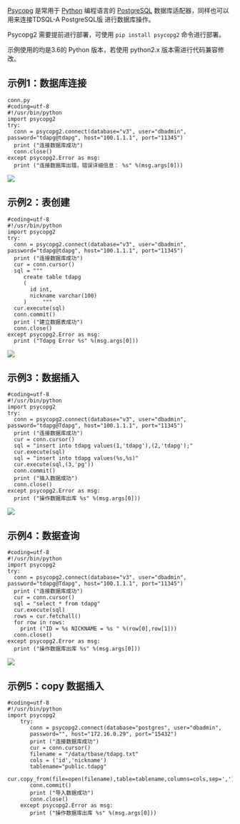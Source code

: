 [Psycopg](https://psycopg.org/) 是常用于 [Python](https://www.python.org/) 编程语言的 [PostgreSQL](https://www.postgresql.org/) 数据库适配器，同样也可以用来连接TDSQL-A PostgreSQL版 进行数据库操作。

Psycopg2 需要提前进行部署，可使用 `pip install psycopg2` 命令进行部署。

示例使用的均是3.6的 Python 版本，若使用 python2.x 版本需进行代码兼容修改。

## 示例1：数据库连接
```
conn.py
#coding=utf-8
#!/usr/bin/python
import psycopg2
try:
  conn = psycopg2.connect(database="v3", user="dbadmin", password="tdapg@tdapg", host="100.1.1.1", port="11345")
  print ("连接数据库成功")
  conn.close()
except psycopg2.Error as msg:
  print ("连接数据库出错，错误详细信息： %s" %(msg.args[0])) 
```
![](https://main.qcloudimg.com/raw/b4683aeddc5afd2ad6b5193a2d2aa506.png)

## 示例2：表创建
```
#coding=utf-8
#!/usr/bin/python
import psycopg2
try:
  conn = psycopg2.connect(database="v3", user="dbadmin", password="tdapg@tdapg", host="100.1.1.1", port="11345")
  print ("连接数据库成功") 
  cur = conn.cursor()
  sql = """
     create table tdapg 
     (
       id int,
       nickname varchar(100)
     )     """
  cur.execute(sql)
  conn.commit()
  print ("建立数据表成功")
  conn.close()
except psycopg2.Error as msg:
  print ("Tdapg Error %s" %(msg.args[0]))
```
![](https://main.qcloudimg.com/raw/c49aee177be94f8c0a2db48c90f6c2bc.png)

## 示例3：数据插入
```
#coding=utf-8
#!/usr/bin/python
import psycopg2
try:
  conn = psycopg2.connect(database="v3", user="dbadmin", password="tdapg@Tdapg", host="100.1.1.1", port="11345")
  print ("连接数据库成功")  
  cur = conn.cursor()
  sql = "insert into tdapg values(1,'tdapg'),(2,'tdapg');"
  cur.execute(sql)
  sql = "insert into tdapg values(%s,%s)"  
  cur.execute(sql,(3,'pg'))
  conn.commit()
  print ("插入数据成功")  
  conn.close()
except psycopg2.Error as msg:
  print ("操作数据库出库 %s" %(msg.args[0]))
```
![](https://main.qcloudimg.com/raw/8b9e60239a988518b5efdb7781c60bae.png)

## 示例4：数据查询
```
#coding=utf-8
#!/usr/bin/python
import psycopg2
try:
  conn = psycopg2.connect(database="v3", user="dbadmin", password="tdapg@Tdapg", host="100.1.1.1", port="11345")
  print ("连接数据库成功") 
  cur = conn.cursor()
  sql = "select * from tdapg"
  cur.execute(sql)
  rows = cur.fetchall()
  for row in rows:
    print ("ID = %s NICKNAME = %s " %(row[0],row[1]))
  conn.close()
except psycopg2.Error as msg:
  print ("操作数据库出库 %s" %(msg.args[0]))
```
![](https://main.qcloudimg.com/raw/e0e6a4f79ee5380da53ccc2d05f84907.png)

## 示例5：copy 数据插入
```
#coding=utf-8
#!/usr/bin/python
import psycopg2
    try:
       conn = psycopg2.connect(database="postgres", user="dbadmin",
       password="", host="172.16.0.29", port="15432")
       print ("连接数据库成功")
       cur = conn.cursor()
       filename = "/data/tbase/tdapg.txt"
       cols = ('id','nickname')
       tablename="public.tdapg"
       cur.copy_from(file=open(filename),table=tablename,columns=cols,sep=',')
       conn.commit()
       print ("导入数据成功")
       conn.close()
    except psycopg2.Error as msg:
       print ("操作数据库出库 %s" %(msg.args[0]))
```
